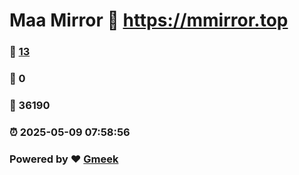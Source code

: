 # Maa Mirror :link: https://mmirror.top 
### :page_facing_up: [13](https://mmirror.top/tag.html) 
### :speech_balloon: 0 
### :hibiscus: 36190 
### :alarm_clock: 2025-05-09 07:58:56 
### Powered by :heart: [Gmeek](https://github.com/Meekdai/Gmeek)
